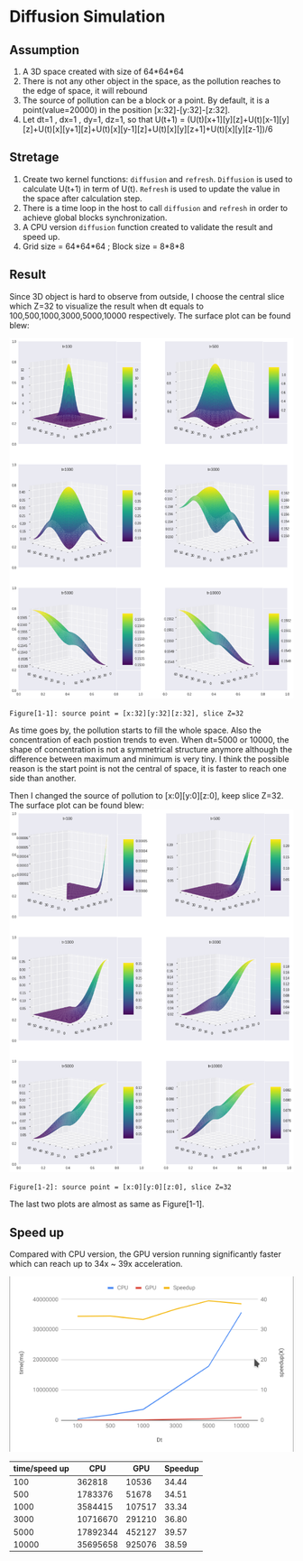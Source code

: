 # Diffusion Simulation
## Assumption
1. A 3D space created with size of 64\*64\*64
2. There is not any other object in the space, as the pollution reaches to the edge of space, it will rebound
3. The source of pollution can be a block or a point. By default, it is a point(value=20000) in the position [x:32]-[y:32]-[z:32].
4. Let dt=1 , dx=1 , dy=1, dz=1, so that U(t+1) = (U(t)[x+1][y][z]+U(t)[x-1][y][z]+U(t)[x][y+1][z]+U(t)[x][y-1][z]+U(t)[x][y][z+1]+U(t)[x][y][z-1])/6

## Stretage
1. Create two kernel functions: `diffusion` and `refresh`. `Diffusion` is used to calculate U(t+1) in term of U(t). `Refresh` is used to update the value in the space after calculation step. 
2. There is a time loop in the host to call `diffusion` and `refresh` in order to achieve global blocks synchronization.
3. A CPU version `diffusion` function created to validate the result and speed up.
4. Grid size = 64\*64\*64 ; Block size = 8\*8\*8

## Result
Since 3D object is hard to observe from outside, I choose the central slice which Z=32 to visualize the result when dt equals to 100,500,1000,3000,5000,10000 respectively. The surface plot can be found blew:

![img](img/visualDS.png)

`Figure[1-1]: source point = [x:32][y:32][z:32], slice Z=32`

As time goes by, the pollution starts to fill the whole space. Also the concentration of each postion trends to even. When dt=5000 or 10000, the shape of concentration is not a symmetrical structure anymore although the difference between maximum and minimum is very tiny. I think the possible reason is the start point is not the central of space, it is faster to reach one side than another.

Then I changed the source of pollution to [x:0][y:0][z:0], keep slice Z=32. The surface plot can be found blew:
![img](img/visualDS2.png)

`Figure[1-2]: source point = [x:0][y:0][z:0], slice Z=32`

The last two plots are almost as same as Figure[1-1].

## Speed up
Compared with CPU version, the GPU version running significantly faster which can reach up to 34x ~ 39x acceleration.

![img](img/Screenshot_20181103_172839.png)


| time/speed up | CPU      | GPU    | Speedup |
|---------------|----------|--------|---------|
| 100           | 362818   | 10536  | 34.44   |
| 500           | 1783376  | 51678  | 34.51   |
| 1000          | 3584415  | 107517 | 33.34   |
| 3000          | 10716670 | 291210 | 36.80   |
| 5000          | 17892344 | 452127 | 39.57   |
| 10000         | 35695658 | 925076 | 38.59   |
